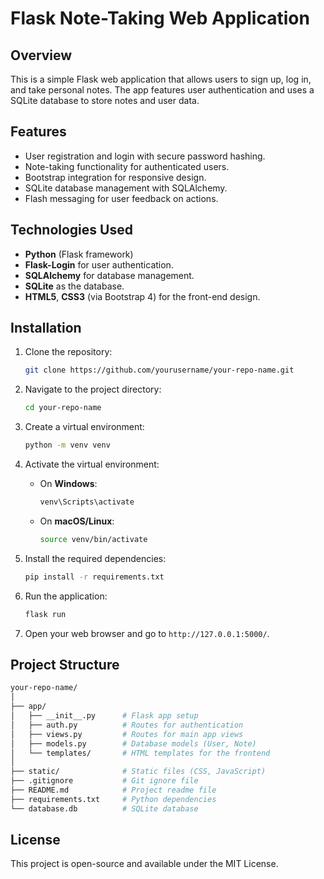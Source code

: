 
# Flask Note-Taking Web Application

## Overview
This is a simple Flask web application that allows users to sign up, log in, and take personal notes. The app features user authentication and uses a SQLite database to store notes and user data.

## Features
- User registration and login with secure password hashing.
- Note-taking functionality for authenticated users.
- Bootstrap integration for responsive design.
- SQLite database management with SQLAlchemy.
- Flash messaging for user feedback on actions.

## Technologies Used
- **Python** (Flask framework)
- **Flask-Login** for user authentication.
- **SQLAlchemy** for database management.
- **SQLite** as the database.
- **HTML5**, **CSS3** (via Bootstrap 4) for the front-end design.
  
## Installation

1. Clone the repository:
   ```bash
   git clone https://github.com/yourusername/your-repo-name.git
   ```

2. Navigate to the project directory:
   ```bash
   cd your-repo-name
   ```

3. Create a virtual environment:
   ```bash
   python -m venv venv
   ```

4. Activate the virtual environment:
   - On **Windows**:
     ```bash
     venv\Scripts\activate
     ```
   - On **macOS/Linux**:
     ```bash
     source venv/bin/activate
     ```

5. Install the required dependencies:
   ```bash
   pip install -r requirements.txt
   ```

6. Run the application:
   ```bash
   flask run
   ```

7. Open your web browser and go to `http://127.0.0.1:5000/`.

## Project Structure
```bash
your-repo-name/
│
├── app/
│   ├── __init__.py      # Flask app setup
│   ├── auth.py          # Routes for authentication
│   ├── views.py         # Routes for main app views
│   ├── models.py        # Database models (User, Note)
│   └── templates/       # HTML templates for the frontend
│
├── static/              # Static files (CSS, JavaScript)
├── .gitignore           # Git ignore file
├── README.md            # Project readme file
├── requirements.txt     # Python dependencies
└── database.db          # SQLite database
```

## License
This project is open-source and available under the MIT License.
